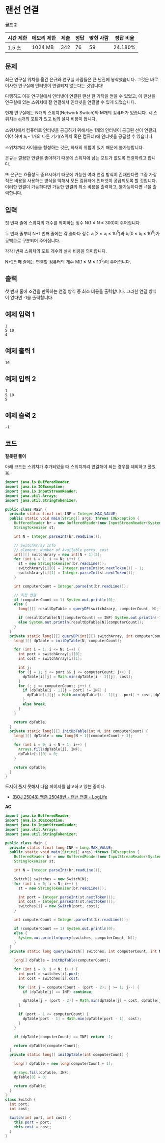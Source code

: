 # 랜선 연결

**골드 2**

|시간 제한	|메모리 제한	|제출	|정답|	맞힌 사람	|정답 비율|
|---|---|---|---|---|---|
|1.5 초	|1024 MB	|342|	76|	59|	24.180%|

## 문제 

최근 연구실 위치를 옮긴 은규와 연구실 사람들은 큰 난관에 봉착했습니다. 그것은 바로 이사한 연구실에 인터넷이 연결되지 않는다는 것입니다!

다행히도 이웃 연구실에서 인터넷이 연결된 랜선 한 가닥을 얻을 수 있었고, 이 랜선을 연구실에 있는 스위치에 잘 연결해서 인터넷을 연결할 수 있게 되었습니다.

현재 연구실에는 N개의 스위치(Network Switch)와 M개의 컴퓨터가 있습니다. 각 스위치는 a<sub>i</sub>개의 포트가 있고 b<sub>i</sub>의 설치 비용이 듭니다. 

스위치에서 컴퓨터로 인터넷을 공급하기 위해서는 1개의 인터넷이 공급된 선이 연결되어야 하며 a<sub>i</sub> - 1개의 다른 기기(스위치 혹은 컴퓨터)에 인터넷을 공급할 수 있습니다. 

스위치끼리 사이클을 형성하는 것은, 화재의 위험이 있기 때문에 불가능합니다.

은규는 깔끔한 연결을 좋아하기 때문에 스위치에 남는 포트가 없도록 연결하려고 합니다. 

또 은규는 효율성도 중요시하기 때문에 가능한 여러 연결 방식이 존재한다면 그중 가장 적은 비용을 사용하는 방식을 택해서 모든 컴퓨터에 인터넷이 공급되도록 할 것입니다. 이러한 연결이 가능하다면 가능한 연결의 최소 비용을 출력하고, 불가능하다면 -1을 출력합니다.

## 입력 

첫 번째 줄에 스위치의 개수를 의미하는 정수 N(1 ≤ N ≤ 300)이 주어집니다.

두 번째 줄부터 N+1 번째 줄에는 각 줄마다 정수 a<sub>i</sub>(2 ≤ a<sub>i</sub> ≤ 10<sup>5</sup>)와 b<sub>i</sub>(0 ≤ b<sub>i</sub> ≤ 10<sup>9</sup>)가 공백으로 구분되어 주어집니다. 

각각 i번째 스위치의 포트 개수와 설치 비용을 의미합니다.

N+2번째 줄에는 연결할 컴퓨터의 개수 M(1 ≤ M ≤ 10<sup>5</sup>)이 주어집니다.

## 출력 

첫 번째 줄에 조건을 만족하는 연결 방식 중 최소 비용을 출력합니다. 그러한 연결 방식이 없다면 -1을 출력합니다.

## 예제 입력 1

```
1
5 10
4
```

## 예제 출력 1

```
10
```

## 예제 입력 2

```
1
5 10
5
```

## 예제 출력 2

```
-1
```

## 코드

**잘못된 풀이**

아래 코드는 스위치가 추가되었을 때 스위치끼리 연결해야 되는 경우를 제외하고 풀었음.

```java
import java.io.BufferedReader;
import java.io.IOException;
import java.io.InputStreamReader;
import java.util.Arrays;
import java.util.StringTokenizer;

public class Main {
  private static final int INF = Integer.MAX_VALUE;
  public static void main(String[] args) throws IOException {
    BufferedReader br = new BufferedReader(new InputStreamReader(System.in));
    StringTokenizer st;

    int N = Integer.parseInt(br.readLine());

    // SwitchArray Info
    // element: Number of Available ports, cost
    int[][] switchArary = new int[N + 1][2];
    for (int i = 1; i <= N; i++) {
      st = new StringTokenizer(br.readLine());
      switchArary[i][0] = Integer.parseInt(st.nextToken()) - 1;
      switchArary[i][1] = Integer.parseInt(st.nextToken());
    }

    int computerCount = Integer.parseInt(br.readLine());

    // 직접 연결
    if (computerCount == 1) System.out.println(0);
    else {
      long[][] resultDpTable = queryDP(switchArary, computerCount, N);

      if (resultDpTable[N][computerCount] == INF) System.out.println(-1);
      else System.out.println(resultDpTable[N][computerCount]);
    }
  }
  private static long[][] queryDP(int[][] switchArray, int computerCount, int N) {
    long[][] dpTable = initDpTable(N, computerCount);

    for (int i = 1; i <= N; i++) {
      int port = switchArray[i][0];
      int cost = switchArray[i][1];

      int j;
      for (j = 1; j <= port && j <= computerCount; j++) {
        dpTable[i][j] = Math.min(dpTable[i - 1][j], cost);
      }
      for (; j <= computerCount; j++) {
        if (dpTable[i - 1][j - port] != INF) {
          dpTable[i][j] = Math.min(dpTable[i - 1][j - port] + cost, dpTable[i - 1][j]);
        }
        else break;
      }
    }

    return dpTable;
  }
  private static long[][] initDpTable(int N, int computerCount) {
    long[][] dpTable = new long[N + 1][computerCount + 1];

    for (int i = 0; i < N + 1; i++) {
      Arrays.fill(dpTable[i], INF);
      dpTable[i][0] = 0;
    }

    return dpTable;
  }
}
```

도저히 풀지 못해서 다음 페이지를 참고하고 있는 중이다.

- [[BOJ 25048] 백준 25048번 - 랜선 연결 - LogLife](https://burningfalls.github.io/algorithm/boj-25048/)

**AC**

```java
import java.io.BufferedReader;
import java.io.IOException;
import java.io.InputStreamReader;
import java.util.Arrays;
import java.util.StringTokenizer;

public class Main {
  private static final long INF = Long.MAX_VALUE;
  public static void main(String[] args) throws IOException {
    BufferedReader br = new BufferedReader(new InputStreamReader(System.in));
    StringTokenizer st;

    int N = Integer.parseInt(br.readLine());

    Switch[] switches = new Switch[N];
    for (int i = 0; i < N; i++) {
      st = new StringTokenizer(br.readLine());

      int port = Integer.parseInt(st.nextToken());
      int cost = Integer.parseInt(st.nextToken());
      switches[i] = new Switch(port, cost);
    }

    int computerCount = Integer.parseInt(br.readLine());

    if (computerCount == 1) System.out.println(0);
    else {
      System.out.println(query(switches, computerCount, N));
    }
  }
  private static long query(Switch[] switches, int computerCount, int N) {

    long[] dpTable = initDpTable(computerCount);

    for (int i = 0; i < N; i++) {
      int port = switches[i].port;
      int cost = switches[i].cost;

      for (int j = computerCount - (port - 2); j >= 1; j--) {
        if (dpTable[j] == INF) continue;

        dpTable[j + (port - 2)] = Math.min(dpTable[j] + cost, dpTable[j + (port - 2)]);
      }

      if (port - 1 <= computerCount) {
        dpTable[port - 1] = Math.min(dpTable[port - 1], cost);
      }
    }

    if (dpTable[computerCount] == INF) return -1;

    return dpTable[computerCount];
  }
  private static long[] initDpTable(int computerCount) {

    long[] dpTable = new long[computerCount + 1];

    Arrays.fill(dpTable, INF);
    dpTable[0] = 0;

    return dpTable;
  }
}
class Switch {
  int port;
  int cost;

  Switch(int port, int cost) {
    this.port = port;
    this.cost = cost;
  }
}
```